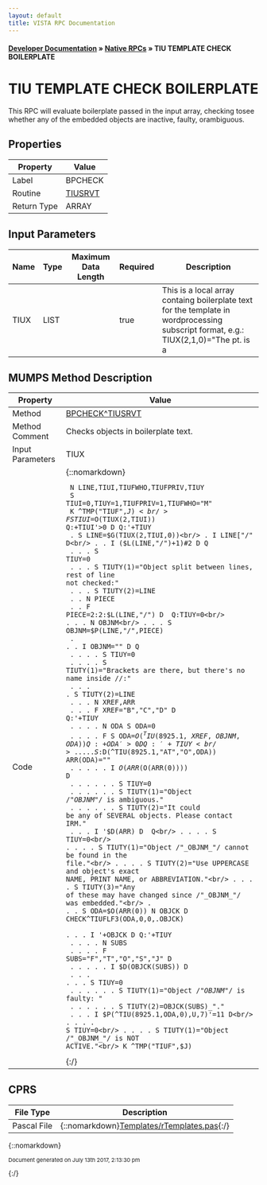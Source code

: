 ```yaml
---
layout: default
title: VISTA RPC Documentation
---
```


#### [Developer Documentation](../index) &#187; [Native RPCs](TableOfContents) &#187; TIU TEMPLATE CHECK BOILERPLATE<br/>
# TIU TEMPLATE CHECK BOILERPLATE

This RPC will evaluate boilerplate passed in the input array, checking tosee whether any of the embedded objects are inactive, faulty, orambiguous.

## Properties

Property | Value
--- | ---
Label | BPCHECK
Routine | [TIUSRVT](http://code.osehra.org/dox/Routine_TIUSRVT_source.html)
Return Type | ARRAY


## Input Parameters

Name | Type | Maximum Data Length | Required | Description
--- | --- | --- | --- | ---
TIUX | LIST |  | true | This is a local array containg boilerplate text for the template in wordprocessing subscript format, e.g.: TIUX(2,1,0)&#x3D;&quot;The pt. is a |AGE| yo |RACE| |SEX| who presented to the&quot;TIUX(2,2,0)&#x3D;&quot;PULMONARY clinic on |VISIT DATE| for pulmonary function&quot;TIUX(2,3,0)&#x3D;&quot;tests to rule out Asthma/COPD.&quot;



## MUMPS Method Description

Property | Value
--- | ---
Method | [BPCHECK^TIUSRVT](http://code.osehra.org/dox/Routine_TIUSRVT_source.html)
Method Comment | Checks objects in boilerplate text.
Input Parameters | TIUX
Code | {::nomarkdown}<pre><code> N LINE,TIUI,TIUFWHO,TIUFPRIV,TIUY<br/> S TIUI=0,TIUY=1,TIUFPRIV=1,TIUFWHO="M"<br/> K ^TMP("TIUF",$J)<br/> F  S TIUI=$O(TIUX(2,TIUI)) Q:+TIUI'>0  D  Q:'+TIUY<br/> . S LINE=$G(TIUX(2,TIUI,0))<br/> . I LINE["/" D<br/> . . I ($L(LINE,"/")+1)#2 D  Q<br/> . . . S TIUY=0<br/> . . . S TIUTY(1)="Object split between lines, rest of line not checked:"<br/> . . . S TIUTY(2)=LINE<br/> . . N PIECE<br/> . . F PIECE=2:2:$L(LINE,"/") D  Q:TIUY=0<br/> . . . N OBJNM<br/> . . . S OBJNM=$P(LINE,"/",PIECE)<br/> . . . I OBJNM="" D  Q<br/> . . . . S TIUY=0<br/> . . . . S TIUTY(1)="Brackets are there, but there's no name inside //:"<br/> . . . . S TIUTY(2)=LINE<br/> . . . N XREF,ARR<br/> . . . F XREF="B","C","D" D  Q:'+TIUY<br/> . . . . N ODA S ODA=0<br/> . . . . F  S ODA=$O(^TIU(8925.1,XREF,OBJNM,ODA)) Q:+ODA'>0  D  Q:'+TIUY<br/> . . . . . S:$D(^TIU(8925.1,"AT","O",ODA)) ARR(ODA)=""<br/> . . . . . I $O(ARR($O(ARR(0)))) D<br/> . . . . . . S TIUY=0<br/> . . . . . . S TIUTY(1)="Object /"_OBJNM_"/ is ambiguous."<br/> . . . . . . S TIUTY(2)="It could be any of SEVERAL objects. Please contact IRM."<br/> . . . I '$D(ARR) D  Q<br/> . . . . S TIUY=0<br/> . . . . S TIUTY(1)="Object /"_OBJNM_"/ cannot be found in the file."<br/> . . . . S TIUTY(2)="Use UPPERCASE and object's exact NAME, PRINT NAME, or ABBREVIATION."<br/> . . . . S TIUTY(3)="Any of these may have changed since /"_OBJNM_"/ was embedded."<br/> . . . S ODA=$O(ARR(0)) N OBJCK D CHECK^TIUFLF3(ODA,0,0,.OBJCK)<br/> . . . I '+OBJCK D  Q:'+TIUY<br/> . . . . N SUBS<br/> . . . . F SUBS="F","T","O","S","J" D<br/> . . . . . I $D(OBJCK(SUBS)) D<br/> . . . . . . S TIUY=0<br/> . . . . . . S TIUTY(1)="Object /"_OBJNM_"/ is faulty: "<br/> . . . . . . S TIUTY(2)=OBJCK(SUBS)_"."<br/> . . . I $P(^TIU(8925.1,ODA,0),U,7)'=11 D<br/> . . . . S TIUY=0<br/> . . . . S TIUTY(1)="Object /"_OBJNM_"/ is NOT ACTIVE."<br/> K ^TMP("TIUF",$J)<br/></code></pre>{:/}



## CPRS

File Type | Description
--- | ---
Pascal File | {::nomarkdown}<a href="https://github.com/OSEHRA/VistA/blob/master/Packages/Order%20Entry%20Results%20Reporting/CPRS/CPRS-Chart/Templates/rTemplates.pas">Templates/rTemplates.pas</a>{:/}

{::nomarkdown} <br/><p style="font-size: 11px">Document generated on July 13th 2017, 2:13:30 pm</p>{:/}